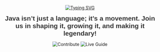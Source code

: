 <!-- ===========================
     BANNER: Make JAVA Great Again - Join Our Community
     =========================== -->

<p align="center">
  <a href="https://someshdiwan.github.io/JavaEvolution-Learning-Growing-Mastering/" target="_blank">
    <img src="https://readme-typing-svg.demolab.com?font=Fira+Code&weight=900&size=30&pause=1000&background=FFFFFF00&center=true&vCenter=true&width=435&lines=Make+JAVA+Great+Again!" alt="Typing SVG">
  </a>
</p>

<p align="center">
  <b style="font-family: sans-serif; font-size: 1.5em; color: #333;">
    Java isn’t just a language; it’s a movement. Join us in shaping it, growing it, and making it legendary!
  </b>
</p>

<p align="center">
  <a href="https://github.com/Someshdiwan/JavaEvolution-Learning-Growing-Mastering/blob/master/site/CONTRIBUTING.md" target="_blank" style="text-decoration:none;">
    <img src="https://img.shields.io/badge/-Contribute-4ECDC4?style=for-the-badge&logo=github&logoColor=white" alt="Contribute">
  </a>
  <a href="https://someshdiwan.github.io/JavaEvolution-Learning-Growing-Mastering/" target="_blank" style="text-decoration:none;">
    <img src="https://img.shields.io/badge/-Open%20Live%20Guide-FF6B6B?style=for-the-badge&logo=google-chrome&logoColor=white" alt="Live Guide">
  </a>
</p>
